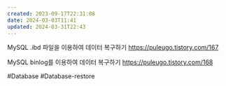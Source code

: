```yaml
---
created: 2023-09-17T22:31:08
date: 2024-03-03T11:41
updated: 2024-03-31T22:43
---
```

MySQL .ibd 파일을 이용하여 데이터 복구하기
https://puleugo.tistory.com/167

MySQL binlog를 이용하여 데이터 복구하기
https://puleugo.tistory.com/168

#Database 
#Database-restore